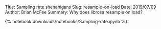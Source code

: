 Title: Sampling rate shenanigans
Slug: resample-on-load
Date: 2019/07/09
Author: Brian McFee
Summary: Why does librosa resample on load?

{% notebook downloads/notebooks/Sampling-rate.ipynb %}

